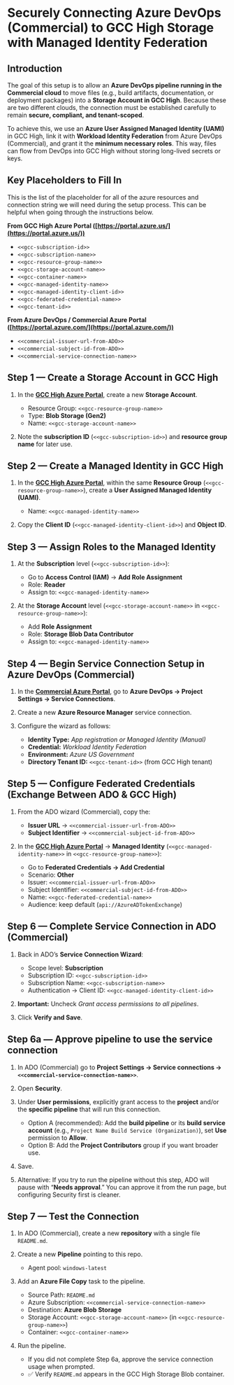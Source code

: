 # Securely Connecting Azure DevOps (Commercial) to GCC High Storage with Managed Identity Federation

## Introduction

The goal of this setup is to allow an **Azure DevOps pipeline running in the Commercial cloud** to move files (e.g., build artifacts, documentation, or deployment packages) into a **Storage Account in GCC High**. Because these are two different clouds, the connection must be established carefully to remain **secure, compliant, and tenant-scoped**.

To achieve this, we use an **Azure User Assigned Managed Identity (UAMI)** in GCC High, link it with **Workload Identity Federation** from Azure DevOps (Commercial), and grant it the **minimum necessary roles**. This way, files can flow from DevOps into GCC High without storing long-lived secrets or keys.

## Key Placeholders to Fill In
This is the list of the placeholder for all of the azure resources and connection string we will need during the setup process.  This can be helpful when going through the instructions below.

**From GCC High Azure Portal ([https://portal.azure.us/](https://portal.azure.us/))**

* `<<gcc-subscription-id>>`
* `<<gcc-subscription-name>>`
* `<<gcc-resource-group-name>>`
* `<<gcc-storage-account-name>>`
* `<<gcc-container-name>>`
* `<<gcc-managed-identity-name>>`
* `<<gcc-managed-identity-client-id>>`
* `<<gcc-federated-credential-name>>`
* `<<gcc-tenant-id>>`

**From Azure DevOps / Commercial Azure Portal ([https://portal.azure.com/](https://portal.azure.com/))**

* `<<commercial-issuer-url-from-ADO>>`
* `<<commercial-subject-id-from-ADO>>`
* `<<commercial-service-connection-name>>`

## Step 1 — Create a Storage Account in GCC High

1. In the **[GCC High Azure Portal](https://portal.azure.us/)**, create a new **Storage Account**.

   * Resource Group: `<<gcc-resource-group-name>>`
   * Type: **Blob Storage (Gen2)**
   * Name: `<<gcc-storage-account-name>>`
2. Note the **subscription ID** (`<<gcc-subscription-id>>`) and **resource group name** for later use.

## Step 2 — Create a Managed Identity in GCC High

1. In the **[GCC High Azure Portal](https://portal.azure.us/)**, within the same **Resource Group** (`<<gcc-resource-group-name>>`), create a **User Assigned Managed Identity (UAMI)**.

   * Name: `<<gcc-managed-identity-name>>`
2. Copy the **Client ID** (`<<gcc-managed-identity-client-id>>`) and **Object ID**.

## Step 3 — Assign Roles to the Managed Identity

1. At the **Subscription** level (`<<gcc-subscription-id>>`):

   * Go to **Access Control (IAM)** → **Add Role Assignment**
   * Role: **Reader**
   * Assign to: `<<gcc-managed-identity-name>>`
2. At the **Storage Account** level (`<<gcc-storage-account-name>>` in `<<gcc-resource-group-name>>`):

   * Add **Role Assignment**
   * Role: **Storage Blob Data Contributor**
   * Assign to: `<<gcc-managed-identity-name>>`

## Step 4 — Begin Service Connection Setup in Azure DevOps (Commercial)

1. In the **[Commercial Azure Portal](https://portal.azure.com/)**, go to **Azure DevOps → Project Settings → Service Connections**.
2. Create a new **Azure Resource Manager** service connection.
3. Configure the wizard as follows:

   * **Identity Type:** *App registration or Managed Identity (Manual)*
   * **Credential:** *Workload Identity Federation*
   * **Environment:** *Azure US Government*
   * **Directory Tenant ID:** `<<gcc-tenant-id>>` (from GCC High tenant)

## Step 5 — Configure Federated Credentials (Exchange Between ADO & GCC High)

1. From the ADO wizard (Commercial), copy the:

   * **Issuer URL** → `<<commercial-issuer-url-from-ADO>>`
   * **Subject Identifier** → `<<commercial-subject-id-from-ADO>>`
2. In the **[GCC High Azure Portal](https://portal.azure.us/)** → **Managed Identity** (`<<gcc-managed-identity-name>>` in `<<gcc-resource-group-name>>`):

   * Go to **Federated Credentials → Add Credential**
   * Scenario: **Other**
   * Issuer: `<<commercial-issuer-url-from-ADO>>`
   * Subject Identifier: `<<commercial-subject-id-from-ADO>>`
   * Name: `<<gcc-federated-credential-name>>`
   * Audience: keep default (`api://AzureADTokenExchange`)

## Step 6 — Complete Service Connection in ADO (Commercial)

1. Back in ADO’s **Service Connection Wizard**:

   * Scope level: **Subscription**
   * Subscription ID: `<<gcc-subscription-id>>`
   * Subscription Name: `<<gcc-subscription-name>>`
   * Authentication → Client ID: `<<gcc-managed-identity-client-id>>`
2. **Important:** Uncheck *Grant access permissions to all pipelines*.
3. Click **Verify and Save**.

## Step 6a — Approve pipeline to use the service connection

1. In ADO (Commercial) go to **Project Settings → Service connections → `<<commercial-service-connection-name>>`**.
2. Open **Security**.
3. Under **User permissions**, explicitly grant access to the **project** and/or the **specific pipeline** that will run this connection.

   * Option A (recommended): Add the **build pipeline** or its **build service account** (e.g., `Project Name Build Service (Organization)`), set **Use** permission to **Allow**.
   * Option B: Add the **Project Contributors** group if you want broader use.
4. Save.
5. Alternative: If you try to run the pipeline without this step, ADO will pause with “**Needs approval**.” You can approve it from the run page, but configuring Security first is cleaner.

## Step 7 — Test the Connection

1. In ADO (Commercial), create a new **repository** with a single file `README.md`.
2. Create a new **Pipeline** pointing to this repo.

   * Agent pool: `windows-latest`
3. Add an **Azure File Copy** task to the pipeline.

   * Source Path: `README.md`
   * Azure Subscription: `<<commercial-service-connection-name>>`
   * Destination: **Azure Blob Storage**
   * Storage Account: `<<gcc-storage-account-name>>` (in `<<gcc-resource-group-name>>`)
   * Container: `<<gcc-container-name>>`
4. Run the pipeline.

   * If you did not complete Step 6a, approve the service connection usage when prompted.
   * ✅ Verify `README.md` appears in the GCC High Storage Blob container.
  
